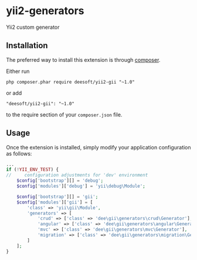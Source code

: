 yii2-generators
===============

Yii2 custom generator

Installation
------------

The preferred way to install this extension is through [composer](http://getcomposer.org/download/).

Either run

```
php composer.phar require deesoft/yii2-gii "~1.0"
```

or add

```
"deesoft/yii2-gii": "~1.0"
```

to the require section of your `composer.json` file.

Usage
-----

Once the extension is installed, simply modify your application configuration as follows:

```php
...
if (!YII_ENV_TEST) {
//     configuration adjustments for 'dev' environment
    $config['bootstrap'][] = 'debug';
    $config['modules']['debug'] = 'yii\debug\Module';

    $config['bootstrap'][] = 'gii';
    $config['modules']['gii'] = [
        'class' => 'yii\gii\Module',
        'generators' => [
            'crud' => ['class' => 'dee\gii\generators\crud\Generator'],
            'angular' => ['class' => 'dee\gii\generators\angular\Generator'],
            'mvc' => ['class' => 'dee\gii\generators\mvc\Generator'],
            'migration' => ['class' => 'dee\gii\generators\migration\Generator'],
        ]
    ];
}

```
